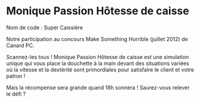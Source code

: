 ﻿Monique Passion Hôtesse de caisse
=============================

Nom de code : Super Caissière

Notre participation au concours Make Something Horrible (juillet 2012) de Canard PC.

Scannez-les tous ! 
Monique Passion Hôtesse de caisse est une simulation unique qui vous place la douchette à la main devant des situations variées où la vitesse et la dextérité sont primordiales pour satisfaire le client et votre patron ! 

Mais la récompense sera grande quand 18h sonnera !
Saurez-vous relever le défi ?